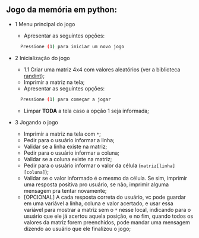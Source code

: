 ## Jogo da memória em python:

- 1 Menu principal do jogo
  - Apresentar as seguintes opções:
  ```bash
    Pressione (1) para iniciar um novo jogo
  ```

- 2 Inicialização do jogo
  
  - 1.1 Criar uma matriz 4x4 com valores aleatórios (ver a biblioteca [randint](https://docs.python.org/3/library/random.html#random.randint));
  - Imprimir a matriz na tela;
  - Apresentar as seguintes opções:
  ```bash
    Pressione (1) para começar a jogar
  ```
  - Limpar **TODA** a tela caso a opção 1 seja informada;

- 3 Jogando o jogo

    - Imprimir a matriz na tela com `*`;
    - Pedir para o usuário informar a linha;
    - Validar se a linha existe na matriz;
    - Pedir para o usuário informar a coluna;
    - Validar se a coluna existe na matriz;
    - Pedir para o usuário informar o valor da célula (`matriz[linha][coluna]`);
    - Validar se o valor informado é o mesmo da célula. Se sim, imprimir uma resposta positiva pro usuário, se não, imprimir alguma mensagem pra tentar novamente;
    - [OPCIONAL] A cada resposta correta do usuário, vc pode guardar em uma variável a linha, coluna e valor acertado, e usar essa variável para mostrar a matriz sem o `*` nesse local, indicando para o usuário que ele já acertou aquela posição, e no fim, quando todos os valores da matriz forem preenchidos, pode mandar uma mensagem dizendo ao usuário que ele finalizou o jogo;
